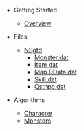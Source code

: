 * Getting Started

  * [Overview](/)

* Files
  * [NSgtd](files/NSgtd/index.md)
    * [Monster.dat](files/NSgtd/monster.dat.md)
    * [Item.dat](files/NSgtd/item.dat.md)
    * [MapIDData.dat](files/NSgtd/MapIDData.dat.md)
    * [Skill.dat](files/NSgtd/skill.dat.md)
    * [Qstnpc.dat](files/NSgtd/qstnpc.dat.md)

* Algorithms

  * [Character](algorithms/character/index.md)
  * [Monsters](algorithms/monster/index.md)
